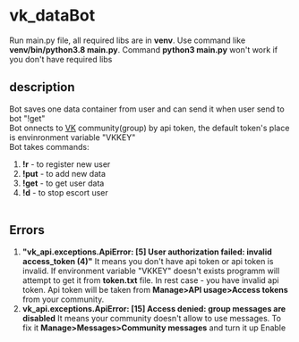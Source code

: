 # vk_dataBot
Run main.py file, all required libs are in **venv**. Use command like **venv/bin/python3.8 main.py**. Command **python3 main.py** won't work if you don't have required libs<br>  
## description
Bot saves one data container from user and can send it when user send to bot "!get"  
Bot onnects to [VK](https://vk.com/) community(group) by api token, the default token's place is envinronment variable "VKKEY"<br>
Bot takes commands:
1. **!r** - to register new user
2. **!put** - to add new data
3. **!get** - to get user data
4. **!d** - to stop escort user <br><br>

## Errors
1. **"vk_api.exceptions.ApiError: [5] User authorization failed: invalid access_token (4)"**
It means you don't have api token or api token is invalid. If environment variable "VKKEY" doesn't exists programm will attempt to get it from **token.txt** file.
In rest case - you have invalid api token. Api token will be taken from **Manage>API usage>Access tokens** from your community.
2. **vk_api.exceptions.ApiError: [15] Access denied: group messages are disabled**
It means your community doesn't allow to use messages. To fix it **Manage>Messages>Community messages** and turn it up Enable
